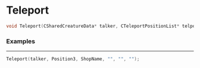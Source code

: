 # Teleport
```cpp - C++
void Teleport(CSharedCreatureData* talker, CTeleportPositionList* telposlist, const wchar_t* byePage, const wchar_t* classMissMatchPage, const wchar_t* underAdenaPage, const wchar_t* teleportName);
```

### Examples
---
```cpp - C++
Teleport(talker, Position3, ShopName, "", "", "");
```
